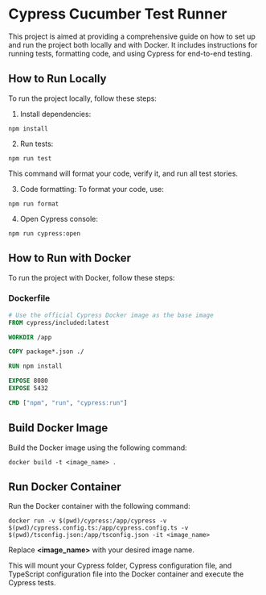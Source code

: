 # Cypress Cucumber Test Runner

This project is aimed at providing a comprehensive guide on how to set up and run the project both locally and with Docker. It includes instructions for running tests, formatting code, and using Cypress for end-to-end testing.

## How to Run Locally

To run the project locally, follow these steps:

1. Install dependencies:

```
npm install
```


2. Run tests:

```
npm run test
```

This command will format your code, verify it, and run all test stories.

3. Code formatting:
To format your code, use:

```
npm run format
```


4. Open Cypress console:

```
npm run cypress:open
```


## How to Run with Docker

To run the project with Docker, follow these steps:

### Dockerfile

```Dockerfile
# Use the official Cypress Docker image as the base image
FROM cypress/included:latest

WORKDIR /app

COPY package*.json ./

RUN npm install

EXPOSE 8080
EXPOSE 5432

CMD ["npm", "run", "cypress:run"]
```

## Build Docker Image

Build the Docker image using the following command:

```
docker build -t <image_name> .
```

## Run Docker Container

Run the Docker container with the following command:

```
docker run -v $(pwd)/cypress:/app/cypress -v $(pwd)/cypress.config.ts:/app/cypress.config.ts -v $(pwd)/tsconfig.json:/app/tsconfig.json -it <image_name>
```

Replace **<image_name>** with your desired image name.

This will mount your Cypress folder, Cypress configuration file, and TypeScript configuration file into the Docker container and execute the Cypress tests.
